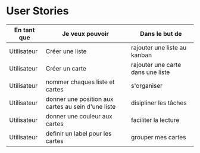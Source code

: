 # User Stories

| En tant que | Je veux pouvoir| Dans le but de |
|---|---|---|
| Utilisateur | Créer une liste| rajouter une liste au kanban |
| Utilisateur | Créer un carte | rajouter une carte dans une liste |
| Utilisateur | nommer chaques liste et cartes | s'organiser |
| Utilisateur | donner une position aux cartes au sein d'une liste | disipliner les tâches |
| Utilisateur | donner une couleur aux cartes | faciliter la lecture |
| Utilisateur | definir un label pour les cartes | grouper mes cartes |
